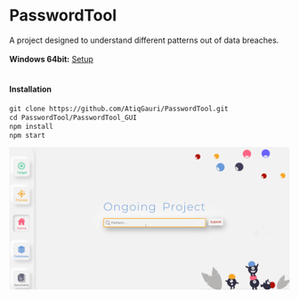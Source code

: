 # PasswordTool

A project designed to understand different patterns out of data breaches.</br>
</br>
**Windows 64bit:**   [Setup](https://drive.google.com/open?id=1yWabjDeCFd34bbs4m5pPkWMHKxtHk6ds)
</br>
</br>


#### Installation
```
git clone https://github.com/AtiqGauri/PasswordTool.git
cd PasswordTool/PasswordTool_GUI
npm install
npm start
```


<img src="screenshot.gif">
